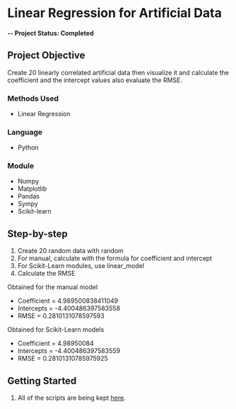 # Linear Regression for Artificial Data

#### -- Project Status: Completed

## Project Objective
Create 20 linearly correlated artificial data then visualize it and calculate the coefficient and the intercept values also evaluate the RMSE.

### Methods Used
* Linear Regression

### Language
* Python

### Module
* Numpy
* Matplotlib
* Pandas
* Sympy
* Scikit-learn


## Step-by-step
1. Create 20 random data with random
2. For manual, calculate with the formula for coefficient and intercept
3. For Scikit-Learn modules, use linear_model
4. Calculate the RMSE

Obtained for the manual model
  - Coefficient = 4.989500838411049
  - Intercepts = -4.400486397583558
  - RMSE = 0.2810131078597593

Obtained for Scikit-Learn models
  - Coefficient = 4.98950084
  - Intercepts = -4.400486397583559
  - RMSE = 0.28101310785975925

## Getting Started
1. All of the scripts are being kept [here](https://github.com/angelpatriciads/linear-regression-artificial-data/blob/main/linear_regression_artificial_data.ipynb).
